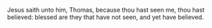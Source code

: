 Jesus saith unto him, Thomas, because thou hast seen me, thou hast believed: blessed are they that have not seen, and yet have believed.

